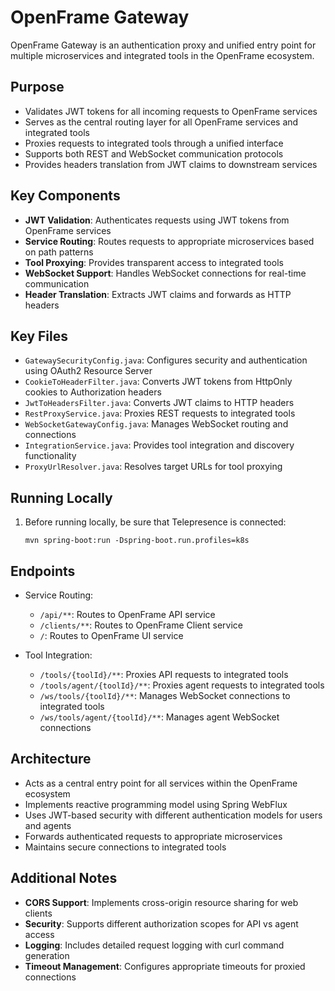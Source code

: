 # OpenFrame Gateway

OpenFrame Gateway is an authentication proxy and unified entry point for multiple microservices and integrated tools in the OpenFrame ecosystem.

## Purpose

* Validates JWT tokens for all incoming requests to OpenFrame services
* Serves as the central routing layer for all OpenFrame services and integrated tools
* Proxies requests to integrated tools through a unified interface
* Supports both REST and WebSocket communication protocols
* Provides headers translation from JWT claims to downstream services

## Key Components

* **JWT Validation**: Authenticates requests using JWT tokens from OpenFrame services
* **Service Routing**: Routes requests to appropriate microservices based on path patterns
* **Tool Proxying**: Provides transparent access to integrated tools
* **WebSocket Support**: Handles WebSocket connections for real-time communication
* **Header Translation**: Extracts JWT claims and forwards as HTTP headers

## Key Files

* `GatewaySecurityConfig.java`: Configures security and authentication using OAuth2 Resource Server
* `CookieToHeaderFilter.java`: Converts JWT tokens from HttpOnly cookies to Authorization headers
* `JwtToHeadersFilter.java`: Converts JWT claims to HTTP headers
* `RestProxyService.java`: Proxies REST requests to integrated tools
* `WebSocketGatewayConfig.java`: Manages WebSocket routing and connections
* `IntegrationService.java`: Provides tool integration and discovery functionality
* `ProxyUrlResolver.java`: Resolves target URLs for tool proxying

## Running Locally

1. Before running locally, be sure that Telepresence is connected:
   ```
   mvn spring-boot:run -Dspring-boot.run.profiles=k8s
   ```

## Endpoints

* Service Routing:
  * `/api/**`: Routes to OpenFrame API service
  * `/clients/**`: Routes to OpenFrame Client service
  * `/`: Routes to OpenFrame UI service

* Tool Integration:
  * `/tools/{toolId}/**`: Proxies API requests to integrated tools
  * `/tools/agent/{toolId}/**`: Proxies agent requests to integrated tools
  * `/ws/tools/{toolId}/**`: Manages WebSocket connections to integrated tools
  * `/ws/tools/agent/{toolId}/**`: Manages agent WebSocket connections

## Architecture

* Acts as a central entry point for all services within the OpenFrame ecosystem
* Implements reactive programming model using Spring WebFlux
* Uses JWT-based security with different authentication models for users and agents
* Forwards authenticated requests to appropriate microservices
* Maintains secure connections to integrated tools

## Additional Notes

* **CORS Support**: Implements cross-origin resource sharing for web clients
* **Security**: Supports different authorization scopes for API vs agent access
* **Logging**: Includes detailed request logging with curl command generation
* **Timeout Management**: Configures appropriate timeouts for proxied connections

